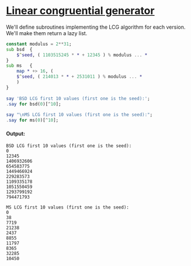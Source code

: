 [1]: https://rosettacode.org/wiki/Linear_congruential_generator

# [Linear congruential generator][1]

We'll define subroutines implementing the LCG algorithm for each version. We'll make them return a lazy list.

```raku
constant modulus = 2**31;
sub bsd  {
    $^seed, ( 1103515245 * * + 12345 ) % modulus ... *
}
sub ms   {
    map * +> 16, (
	$^seed, ( 214013 * * + 2531011 ) % modulus ... *
    )
}
 
say 'BSD LCG first 10 values (first one is the seed):';
.say for bsd(0)[^10];
 
say "\nMS LCG first 10 values (first one is the seed):";
.say for ms(0)[^10];
```

#### Output:
```
BSD LCG first 10 values (first one is the seed):
0
12345
1406932606
654583775
1449466924
229283573
1109335178
1051550459
1293799192
794471793

MS LCG first 10 values (first one is the seed):
0
38
7719
21238
2437
8855
11797
8365
32285
10450
```